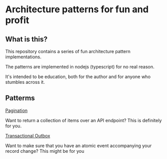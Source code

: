 # Architecture patterns for fun and profit

## What is this?
This repository contains a series of fun architecture pattern implementations.

The patterns are implemented in nodejs (typescript) for no real reason.

It's intended to be education, both for the author and for anyone who stumbles across it.


## Patterms
[Pagination](/pagintion) 

Want to return a collection of items over an API endpoint? This is definitely for you.


[Transactional Outbox](/transactional-outbox) 

Want to make sure that you have an atomic event accompanying your record change? This might be for you

